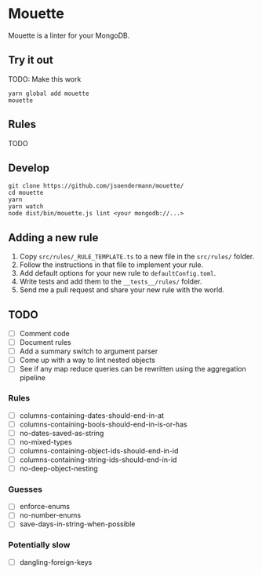# Mouette

Mouette is a linter for your MongoDB.

## Try it out

TODO: Make this work
```shell
yarn global add mouette
mouette
```

## Rules

TODO

## Develop

```shell
git clone https://github.com/jsoendermann/mouette/
cd mouette
yarn
yarn watch
node dist/bin/mouette.js lint <your mongodb://...>
```

## Adding a new rule

1. Copy `src/rules/_RULE_TEMPLATE.ts` to a new file in the `src/rules/` folder.
2. Follow the instructions in that file to implement your rule.
3. Add default options for your new rule to `defaultConfig.toml`.
4. Write tests and add them to the `__tests__/rules/` folder.
5. Send me a pull request and share your new rule with the world.

## TODO

- [ ] Comment code
- [ ] Document rules
- [ ] Add a summary switch to argument parser
- [ ] Come up with a way to lint nested objects
- [ ] See if any map reduce queries can be rewritten using the aggregation pipeline

### Rules

- [ ] columns-containing-dates-should-end-in-at
- [ ] columns-containing-bools-should-end-in-is-or-has
- [ ] no-dates-saved-as-string
- [ ] no-mixed-types
- [ ] columns-containing-object-ids-should-end-in-id
- [ ] columns-containing-string-ids-should-end-in-id
- [ ] no-deep-object-nesting

### Guesses

- [ ] enforce-enums
- [ ] no-number-enums
- [ ] save-days-in-string-when-possible

### Potentially slow

- [ ] dangling-foreign-keys
